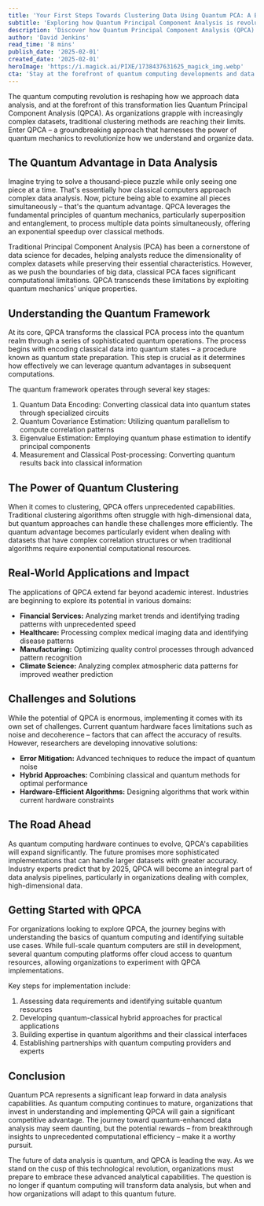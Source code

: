 ```yaml
---
title: 'Your First Steps Towards Clustering Data Using Quantum PCA: A Breakthrough in Data Analysis'
subtitle: 'Exploring how Quantum Principal Component Analysis is revolutionizing data clustering and analysis'
description: 'Discover how Quantum Principal Component Analysis (QPCA) is revolutionizing data clustering and analysis. This breakthrough technology leverages quantum mechanics to process complex datasets more efficiently than traditional methods, offering new possibilities for industries from finance to healthcare.'
author: 'David Jenkins'
read_time: '8 mins'
publish_date: '2025-02-01'
created_date: '2025-02-01'
heroImage: 'https://i.magick.ai/PIXE/1738437631625_magick_img.webp'
cta: 'Stay at the forefront of quantum computing developments and data analysis innovations by following MagickAI on LinkedIn, where we regularly share insights, updates, and breakthrough developments in quantum computing and artificial intelligence.'
---
```


The quantum computing revolution is reshaping how we approach data analysis, and at the forefront of this transformation lies Quantum Principal Component Analysis (QPCA). As organizations grapple with increasingly complex datasets, traditional clustering methods are reaching their limits. Enter QPCA – a groundbreaking approach that harnesses the power of quantum mechanics to revolutionize how we understand and organize data.

## The Quantum Advantage in Data Analysis

Imagine trying to solve a thousand-piece puzzle while only seeing one piece at a time. That's essentially how classical computers approach complex data analysis. Now, picture being able to examine all pieces simultaneously – that's the quantum advantage. QPCA leverages the fundamental principles of quantum mechanics, particularly superposition and entanglement, to process multiple data points simultaneously, offering an exponential speedup over classical methods.

Traditional Principal Component Analysis (PCA) has been a cornerstone of data science for decades, helping analysts reduce the dimensionality of complex datasets while preserving their essential characteristics. However, as we push the boundaries of big data, classical PCA faces significant computational limitations. QPCA transcends these limitations by exploiting quantum mechanics' unique properties.

## Understanding the Quantum Framework

At its core, QPCA transforms the classical PCA process into the quantum realm through a series of sophisticated quantum operations. The process begins with encoding classical data into quantum states – a procedure known as quantum state preparation. This step is crucial as it determines how effectively we can leverage quantum advantages in subsequent computations.

The quantum framework operates through several key stages:

1. Quantum Data Encoding: Converting classical data into quantum states through specialized circuits
2. Quantum Covariance Estimation: Utilizing quantum parallelism to compute correlation patterns
3. Eigenvalue Estimation: Employing quantum phase estimation to identify principal components
4. Measurement and Classical Post-processing: Converting quantum results back into classical information

## The Power of Quantum Clustering

When it comes to clustering, QPCA offers unprecedented capabilities. Traditional clustering algorithms often struggle with high-dimensional data, but quantum approaches can handle these challenges more efficiently. The quantum advantage becomes particularly evident when dealing with datasets that have complex correlation structures or when traditional algorithms require exponential computational resources.

## Real-World Applications and Impact

The applications of QPCA extend far beyond academic interest. Industries are beginning to explore its potential in various domains:

- **Financial Services:** Analyzing market trends and identifying trading patterns with unprecedented speed
- **Healthcare:** Processing complex medical imaging data and identifying disease patterns
- **Manufacturing:** Optimizing quality control processes through advanced pattern recognition
- **Climate Science:** Analyzing complex atmospheric data patterns for improved weather prediction

## Challenges and Solutions

While the potential of QPCA is enormous, implementing it comes with its own set of challenges. Current quantum hardware faces limitations such as noise and decoherence – factors that can affect the accuracy of results. However, researchers are developing innovative solutions:

- **Error Mitigation:** Advanced techniques to reduce the impact of quantum noise
- **Hybrid Approaches:** Combining classical and quantum methods for optimal performance
- **Hardware-Efficient Algorithms:** Designing algorithms that work within current hardware constraints

## The Road Ahead

As quantum computing hardware continues to evolve, QPCA's capabilities will expand significantly. The future promises more sophisticated implementations that can handle larger datasets with greater accuracy. Industry experts predict that by 2025, QPCA will become an integral part of data analysis pipelines, particularly in organizations dealing with complex, high-dimensional data.

## Getting Started with QPCA

For organizations looking to explore QPCA, the journey begins with understanding the basics of quantum computing and identifying suitable use cases. While full-scale quantum computers are still in development, several quantum computing platforms offer cloud access to quantum resources, allowing organizations to experiment with QPCA implementations.

Key steps for implementation include:

1. Assessing data requirements and identifying suitable quantum resources
2. Developing quantum-classical hybrid approaches for practical applications
3. Building expertise in quantum algorithms and their classical interfaces
4. Establishing partnerships with quantum computing providers and experts

## Conclusion

Quantum PCA represents a significant leap forward in data analysis capabilities. As quantum computing continues to mature, organizations that invest in understanding and implementing QPCA will gain a significant competitive advantage. The journey toward quantum-enhanced data analysis may seem daunting, but the potential rewards – from breakthrough insights to unprecedented computational efficiency – make it a worthy pursuit.

The future of data analysis is quantum, and QPCA is leading the way. As we stand on the cusp of this technological revolution, organizations must prepare to embrace these advanced analytical capabilities. The question is no longer if quantum computing will transform data analysis, but when and how organizations will adapt to this quantum future.